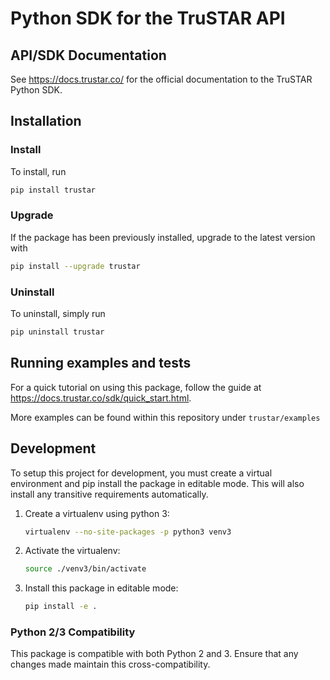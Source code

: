 # Python SDK for the TruSTAR API

## API/SDK Documentation

See https://docs.trustar.co/ for the official documentation to the TruSTAR Python SDK.


## Installation

### Install
To install, run

```bash
pip install trustar
```

### Upgrade
If the package has been previously installed, upgrade to the latest version with

```bash
pip install --upgrade trustar
```

### Uninstall
To uninstall, simply run

```bash
pip uninstall trustar
```


## Running examples and tests

For a quick tutorial on using this package, follow the guide at https://docs.trustar.co/sdk/quick_start.html.

More examples can be found within this repository under `trustar/examples`

## Development

To setup this project for development, you must create a virtual environment and pip install the package in editable mode.
This will also install any transitive requirements automatically.

1. Create a virtualenv using python 3:
    ```bash
    virtualenv --no-site-packages -p python3 venv3
    ```

2. Activate the virtualenv:
    ```bash
    source ./venv3/bin/activate
    ```
3. Install this package in editable mode:
    ```bash
    pip install -e .
    ```

### Python 2/3 Compatibility

This package is compatible with both Python 2 and 3.  Ensure that any changes made maintain this cross-compatibility.
